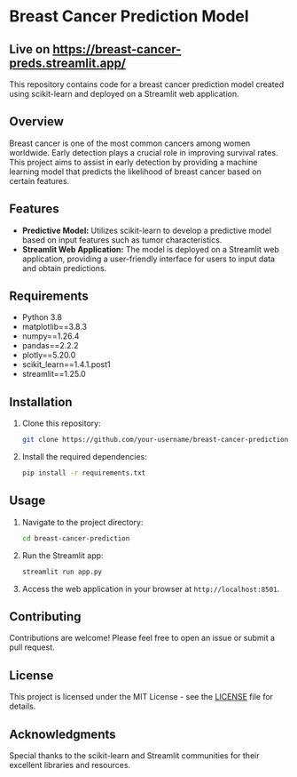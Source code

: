 # Breast Cancer Prediction Model
## Live on https://breast-cancer-preds.streamlit.app/

This repository contains code for a breast cancer prediction model created using scikit-learn and deployed on a Streamlit web application.

## Overview

Breast cancer is one of the most common cancers among women worldwide. Early detection plays a crucial role in improving survival rates. This project aims to assist in early detection by providing a machine learning model that predicts the likelihood of breast cancer based on certain features.

## Features

- **Predictive Model:** Utilizes scikit-learn to develop a predictive model based on input features such as tumor characteristics.
- **Streamlit Web Application:** The model is deployed on a Streamlit web application, providing a user-friendly interface for users to input data and obtain predictions.

## Requirements

- Python 3.8
- matplotlib==3.8.3
- numpy==1.26.4
- pandas==2.2.2
- plotly==5.20.0
- scikit_learn==1.4.1.post1
- streamlit==1.25.0

## Installation

1. Clone this repository:

    ```bash
    git clone https://github.com/your-username/breast-cancer-prediction.git
    ```

2. Install the required dependencies:

    ```bash
    pip install -r requirements.txt
    ```

## Usage

1. Navigate to the project directory:

    ```bash
    cd breast-cancer-prediction
    ```

2. Run the Streamlit app:

    ```bash
    streamlit run app.py
    ```

3. Access the web application in your browser at `http://localhost:8501`.

## Contributing

Contributions are welcome! Please feel free to open an issue or submit a pull request.

## License

This project is licensed under the MIT License - see the [LICENSE](LICENSE) file for details.

## Acknowledgments

Special thanks to the scikit-learn and Streamlit communities for their excellent libraries and resources.

